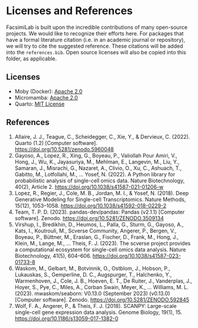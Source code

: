 # Licenses and References

FacsimiLab is built upon the incredible contributions of many open-source projects. We would like to recognize their efforts here. For packages that have a formal literature citation (i.e. in an academic journal or repository), we will try to cite the suggested reference. These citations will be added into the `references.bib`. Open source licenses will also be copied into this folder, as applicable.

## Licenses

- Moby (Docker): [Apache 2.0](https://github.com/moby/moby/blob/master/LICENSE)
- Micromamba: [Apache 2.0](https://github.com/mamba-org/micromamba-docker/blob/main/LICENSE)
- Quarto: [MIT License](https://quarto.org/license.html)

## References

1. Allaire, J. J., Teague, C., Scheidegger, C., Xie, Y., & Dervieux, C. (2022). Quarto (1.2) [Computer software]. https://doi.org/10.5281/zenodo.5960048
2. Gayoso, A., Lopez, R., Xing, G., Boyeau, P., Valiollah Pour Amiri, V., Hong, J., Wu, K., Jayasuriya, M., Mehlman, E., Langevin, M., Liu, Y., Samaran, J., Misrachi, G., Nazaret, A., Clivio, O., Xu, C., Ashuach, T., Gabitto, M., Lotfollahi, M., … Yosef, N. (2022). A Python library for probabilistic analysis of single-cell omics data. Nature Biotechnology, 40(2), Article 2. https://doi.org/10.1038/s41587-021-01206-w
3. Lopez, R., Regier, J., Cole, M. B., Jordan, M. I., & Yosef, N. (2018). Deep Generative Modeling for Single-cell Transcriptomics. Nature Methods, 15(12), 1053–1058. https://doi.org/10.1038/s41592-018-0229-2
4. Team, T. P. D. (2023). pandas-dev/pandas: Pandas (v2.1.1) [Computer software]. Zenodo. https://doi.org/10.5281/ZENODO.3509134
5. Virshup, I., Bredikhin, D., Heumos, L., Palla, G., Sturm, G., Gayoso, A., Kats, I., Koutrouli, M., Scverse Community, Angerer, P., Bergen, V., Boyeau, P., Büttner, M., Eraslan, G., Fischer, D., Frank, M., Hong, J., Klein, M., Lange, M., … Theis, F. J. (2023). The scverse project provides a computational ecosystem for single-cell omics data analysis. Nature Biotechnology, 41(5), 604–606. https://doi.org/10.1038/s41587-023-01733-8
6. Waskom, M., Gelbart, M., Botvinnik, O., Ostblom, J., Hobson, P., Lukauskas, S., Gemperline, D. C., Augspurger, T., Halchenko, Y., Warmenhoven, J., Cole, J. B., Hoeven, E. T., De Ruiter, J., Vanderplas, J., Hoyer, S., Pye, C., Miles, A., Corban Swain, Meyer, K., … Williams, M. L. (2023). mwaskom/seaborn: V0.13.0 (September 2023) (v0.13.0) [Computer software]. Zenodo. https://doi.org/10.5281/ZENODO.592845
7. Wolf, F. A., Angerer, P., & Theis, F. J. (2018). SCANPY: Large-scale single-cell gene expression data analysis. Genome Biology, 19(1), 15. https://doi.org/10.1186/s13059-017-1382-0
